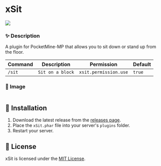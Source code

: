 # xSit

<a href="https://poggit.pmmp.io/p/xSit"><img src="https://poggit.pmmp.io/shield.api/xSit"></a>

### ✨ Description

A plugin for PocketMine-MP that allows you to sit down or stand up from the floor.

| Command | Description | Permission | Default |
| --- | --- | --- | --- |
| ```/sit``` | ```Sit on a block``` | ```xsit.permission.use``` | ```true``` |

### 📸 Image

<img src="https://i.ibb.co/9GhCdNb/resim-2024-12-05-184830383.png" alt="">

## 📂 Installation

1. Download the latest release from the [releases page](https://github.com/xardaa49/xSit/releases).
2. Place the `xSit.phar` file into your server's `plugins` folder.
3. Restart your server.

## 📜 License

xSit is licensed under the [MIT License](https://github.com/xardaa49/xSit/blob/main/LICENSE).
